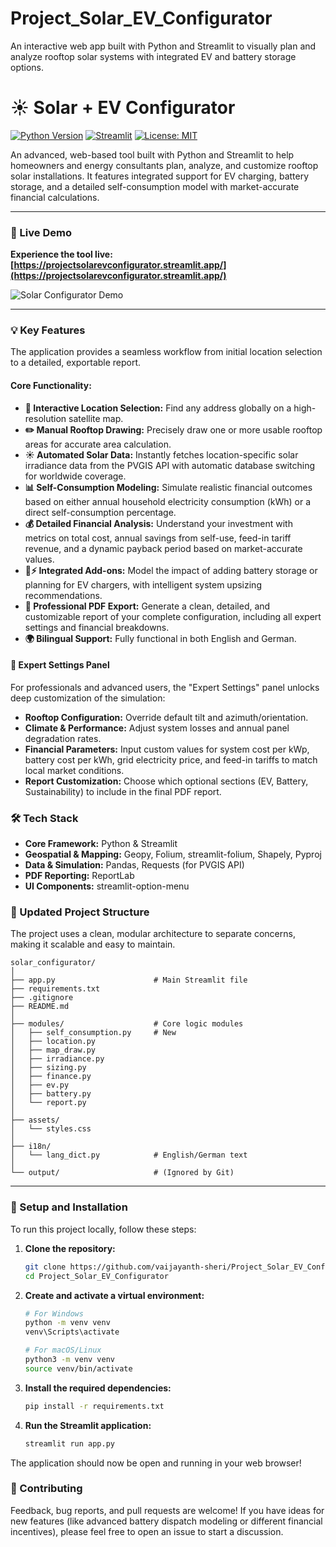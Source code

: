 # Project_Solar_EV_Configurator
An interactive web app built with Python and Streamlit to visually plan and analyze rooftop solar systems with integrated EV and battery storage options.

# ☀️ Solar + EV Configurator

[![Python Version](https://img.shields.io/badge/Python-3.9%2B-blue.svg)](https://python.org)
[![Streamlit](https://img.shields.io/badge/Streamlit-1.31%2B-red.svg)](https://streamlit.io)
[![License: MIT](https://img.shields.io/badge/License-MIT-yellow.svg)](https://opensource.org/licenses/MIT)

An advanced, web-based tool built with Python and Streamlit to help homeowners and energy consultants plan, analyze, and customize rooftop solar installations. It features integrated support for EV charging, battery storage, and a detailed self-consumption model with market-accurate financial calculations.

---

### 🚀 Live Demo

**Experience the tool live:** **[https://projectsolarevconfigurator.streamlit.app/](https://projectsolarevconfigurator.streamlit.app/)**



![Solar Configurator Demo](placeholder_for_demo.gif)

---

### 💡 Key Features

The application provides a seamless workflow from initial location selection to a detailed, exportable report.

#### Core Functionality:
*   **📍 Interactive Location Selection:** Find any address globally on a high-resolution satellite map.
*   **✏️ Manual Rooftop Drawing:** Precisely draw one or more usable rooftop areas for accurate area calculation.
*   **☀️ Automated Solar Data:** Instantly fetches location-specific solar irradiance data from the PVGIS API with automatic database switching for worldwide coverage.
*   **📊 Self-Consumption Modeling:** Simulate realistic financial outcomes based on either annual household electricity consumption (kWh) or a direct self-consumption percentage.
*   **💰 Detailed Financial Analysis:** Understand your investment with metrics on total cost, annual savings from self-use, feed-in tariff revenue, and a dynamic payback period based on market-accurate values.
*   **🚗⚡ Integrated Add-ons:** Model the impact of adding battery storage or planning for EV chargers, with intelligent system upsizing recommendations.
*   **📄 Professional PDF Export:** Generate a clean, detailed, and customizable report of your complete configuration, including all expert settings and financial breakdowns.
*   **🌍 Bilingual Support:** Fully functional in both English and German.

#### 🔧 Expert Settings Panel
For professionals and advanced users, the "Expert Settings" panel unlocks deep customization of the simulation:
*   **Rooftop Configuration:** Override default tilt and azimuth/orientation.
*   **Climate & Performance:** Adjust system losses and annual panel degradation rates.
*   **Financial Parameters:** Input custom values for system cost per kWp, battery cost per kWh, grid electricity price, and feed-in tariffs to match local market conditions.
*   **Report Customization:** Choose which optional sections (EV, Battery, Sustainability) to include in the final PDF report.

### 🛠️ Tech Stack

*   **Core Framework:** Python & Streamlit
*   **Geospatial & Mapping:** Geopy, Folium, streamlit-folium, Shapely, Pyproj
*   **Data & Simulation:** Pandas, Requests (for PVGIS API)
*   **PDF Reporting:** ReportLab
*   **UI Components:** streamlit-option-menu

### 📁 Updated Project Structure

The project uses a clean, modular architecture to separate concerns, making it scalable and easy to maintain.

```
solar_configurator/
│
├── app.py                      # Main Streamlit file
├── requirements.txt
├── .gitignore
├── README.md
│
├── modules/                    # Core logic modules
│   ├── self_consumption.py     # New
│   ├── location.py
│   ├── map_draw.py
│   ├── irradiance.py
│   ├── sizing.py
│   ├── finance.py
│   ├── ev.py
│   ├── battery.py
│   └── report.py
│
├── assets/
│   └── styles.css
│
├── i18n/
│   └── lang_dict.py            # English/German text
│
└── output/                     # (Ignored by Git)
```

---

### 🚀 Setup and Installation

To run this project locally, follow these steps:

1.  **Clone the repository:**
    ```bash
    git clone https://github.com/vaijayanth-sheri/Project_Solar_EV_Configurator.git
    cd Project_Solar_EV_Configurator
    ```

2.  **Create and activate a virtual environment:**
    ```bash
    # For Windows
    python -m venv venv
    venv\Scripts\activate

    # For macOS/Linux
    python3 -m venv venv
    source venv/bin/activate
    ```

3.  **Install the required dependencies:**
    ```bash
    pip install -r requirements.txt
    ```

4.  **Run the Streamlit application:**
    ```bash
    streamlit run app.py
    ```

The application should now be open and running in your web browser!

### 🤝 Contributing

Feedback, bug reports, and pull requests are welcome! If you have ideas for new features (like advanced battery dispatch modeling or different financial incentives), please feel free to open an issue to start a discussion.
